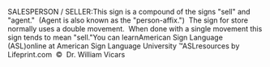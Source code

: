SALESPERSON / SELLER:This sign is a compound of the signs "sell" and "agent."  (Agent is also 
  known as the "person-affix.")  The sign for store normally uses a double 
  movement.  When done with a single movement this sign tends to mean 
  "sell."You can learnAmerican Sign Language (ASL)online at American Sign Language University ™ASLresources by Lifeprint.com  ©  Dr. William Vicars